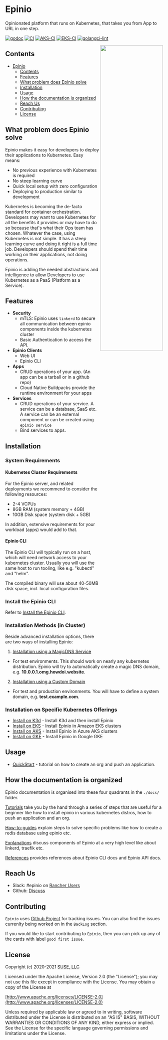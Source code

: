 # Epinio

Opinionated platform that runs on Kubernetes, that takes you from App to URL in one step.

[![godoc](https://pkg.go.dev/badge/epinio/epinio)](https://pkg.go.dev/github.com/epinio/epinio/internal/api/v1)
[![CI](https://github.com/epinio/epinio/workflows/CI/badge.svg)](https://github.com/epinio/epinio/actions/workflows/main.yml?query=event%3Aschedule)
[![AKS-CI](https://github.com/epinio/epinio/actions/workflows/aks.yml/badge.svg?event=schedule)](https://github.com/epinio/epinio/actions/workflows/aks.yml)
[![EKS-CI](https://github.com/epinio/epinio/actions/workflows/eks.yml/badge.svg?event=schedule)](https://github.com/epinio/epinio/actions/workflows/eks.yml)
[![golangci-lint](https://github.com/epinio/epinio/actions/workflows/golangci-lint.yml/badge.svg?event=schedule)](https://github.com/epinio/epinio/actions/workflows/golangci-lint.yml)

<img src="./docs/epinio.png" align="right" width="200" height="50%">

## Contents

- [Epinio](#epinio)
  - [Contents](#contents)
  - [Features](#features)
  - [What problem does Epinio solve](#what-problem-does-epinio-solve)
  - [Installation](#installation)
  - [Usage](#usage)
  - [How the documentation is organized](#how-the-documentation-is-organized)
  - [Reach Us](#reach-us)
  - [Contributing](#contributing)
  - [License](#license)

## What problem does Epinio solve

Epinio makes it easy for developers to deploy their applications to Kubernetes. Easy means:

- No previous experience with Kubernetes is required
- No steep learning curve
- Quick local setup with zero configuration
- Deploying to production similar to development

Kubernetes is becoming the de-facto standard for container orchestration.
Developers may want to use Kubernetes for all the benefits it provides or may
have to do so because that's what their Ops team has chosen. Whatever the case,
using Kubernetes is not simple. It has a steep learning curve and doing it right
is a full time job. Developers should spend their time working on their applications,
not doing operations.

Epinio is adding the needed abstractions and intelligence to allow Developers
to use Kubernetes as a PaaS (Platform as a Service).

## Features

- **Security**
  - mTLS: Epinio uses `linkerd` to secure all communication between epinio components inside the kubernetes cluster
  - Basic Authentication to access the API.
- **Epinio Clients**
  - Web UI
  - Epinio CLI
- **Apps**
  - CRUD operations of your app. (An app can be a tarball or in a github repo)
  - Cloud Native Buildpacks provide the runtime environment for your apps
- **Services**
  - CRUD operations of your service. A service can be a database, SaaS etc. A service can be an external component or can be created using `epinio service`
  - Bind services to apps.

## Installation

### System Requirements

#### Kubernetes Cluster Requirements

For the Epinio server, and related deployments we recommend to consider the following resources:

- 2-4 VCPUs
- 8GB RAM (system memory + 4GB)
- 10GB Disk space (system disk + 5GB)

In addition, extensive requirements for your workload (apps) would add to that.

#### Epinio CLI

The Epinio CLI will typically run on a host, which will need network access to your kubernetes cluster.
Usually you will use the same host to run tooling, like e.g. "kubectl" and "helm".

The compiled binary will use about 40-50MB disk space, incl. local configuration files.

### Install the Epinio CLI

Refer to [Install the Epinio CLI](./docs/user/tutorials/install_epinio_cli.md).

### Installation Methods (in Cluster)

Beside advanced installation options, there are two ways of installing Epinio:

1. [Installation using a MagicDNS Service](./docs/user/tutorials/install_epinio_magicDNS.md)

- For test environments. This should work on nearly any kubernetes distribution. Epinio will try to automatically create a magic DNS domain, e.g. **10.0.0.1.omg.howdoi.website**.

2. [Installation using a Custom Domain](./docs/user/tutorials/install_epinio_customDNS.md)

- For test and production environments. You will have to define a system domain, e.g. **test.example.com**.

### Installation on Specific Kubernetes Offerings

- [Install on K3d](./docs/user/tutorials/install_epinio_on_k3d.md) - Install K3d and then install Epinio
- [Install on EKS](./docs/user/tutorials/install_epinio_on_eks.md) - Install Epinio in Amazon EKS clusters
- [Install on AKS](./docs/user/tutorials/install_epinio_on_aks.md) - Install Epinio in Azure AKS clusters
- [Install on GKE](./docs/user/tutorials/install_epinio_on_gke.md) - Install Epinio in Google GKE

## Usage

- [QuickStart](./docs/user/tutorials/quickstart.md) - tutorial on how to create an org and push an application.

## How the documentation is organized

Epinio documentation is organised into these four quadrants in the `./docs/` folder.

[Tutorials](./docs/user/tutorials/) take you by the hand through a series of steps that are useful for a beginner like how to install epinio in various kubernetes distros, how to push an application and an org.

[How-to-guides](./docs/user/howtos/) explain steps to solve specific problems like how to create a redis database using epinio etc.

[Explanations](./docs/user/explanations/) discuss components of Epinio at a very high level like about linkerd, traefik etc.

[References](./docs/user/references/) provides references about Epinio CLI docs and Epinio API docs.

## Reach Us

- Slack: #epinio on [Rancher Users](https://rancher-users.slack.com/)
- Github: [Discuss](https://github.com/epinio/epinio/discussions/new)

## Contributing

`Epinio` uses [Github Project](https://github.com/epinio/epinio/projects/1) for tracking issues. You can also find the issues currenlty being worked on in the `BackLog` section.

If you would like to start contributing to `Epinio`, then you can pick up any of the cards with label `good first issue`.

## License

Copyright (c) 2020-2021 [SUSE, LLC](http://suse.com)

Licensed under the Apache License, Version 2.0 (the "License");
you may not use this file except in compliance with the License.
You may obtain a copy of the License at

[http://www.apache.org/licenses/LICENSE-2.0](http://www.apache.org/licenses/LICENSE-2.0)

Unless required by applicable law or agreed to in writing, software
distributed under the License is distributed on an "AS IS" BASIS,
WITHOUT WARRANTIES OR CONDITIONS OF ANY KIND, either express or implied.
See the License for the specific language governing permissions and
limitations under the License.
